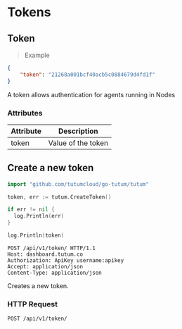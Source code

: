 # Tokens

## Token

> Example

```json
{
    "token": "21268a001bcf40acb5c0884679d4fd1f"
}
```

A token allows authentication for agents running in Nodes

### Attributes

Attribute | Description
--------- | -----------
token | Value of the token

## Create a new token

```go
import "github.com/tutumcloud/go-tutum/tutum"

token, err := tutum.CreateToken()

if err != nil {
  log.Println(err)
}

log.Println(token)
```

```http
POST /api/v1/token/ HTTP/1.1
Host: dashboard.tutum.co
Authorization: ApiKey username:apikey
Accept: application/json
Content-Type: application/json

```

Creates a new token.

### HTTP Request

`POST /api/v1/token/`
